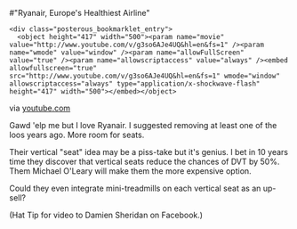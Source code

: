 #"Ryanair, Europe's Healthiest Airline"


    <div class="posterous_bookmarklet_entry">
      <object height="417" width="500"><param name="movie" value="http://www.youtube.com/v/g3so6AJe4UQ&hl=en&fs=1" /><param name="wmode" value="window" /><param name="allowFullScreen" value="true" /><param name="allowscriptaccess" value="always" /><embed allowfullscreen="true" src="http://www.youtube.com/v/g3so6AJe4UQ&hl=en&fs=1" wmode="window" allowscriptaccess="always" type="application/x-shockwave-flash" height="417" width="500"></embed></object>

<div class="posterous_quote_citation">via <a href="http://www.youtube.com/watch?v=g3so6AJe4UQ&amp;feature=player_embedded">youtube.com</a></div>
    <p>Gawd 'elp me but I love Ryanair. I suggested removing at least one of the loos years ago. More room for seats. 
</p><p>Their vertical "seat" idea may be a piss-take but it's genius. I bet in 10 years time they discover that vertical seats reduce the chances of DVT by 50%. Them Michael O'Leary will make them the more expensive option.
</p><p>Could they even integrate mini-treadmills on each vertical seat as an up-sell?
</p><p>(Hat Tip for video to Damien Sheridan on Facebook.)</p></div>
  